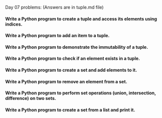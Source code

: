 Day 07 problems: (Answers are in tuple.md file)
#### Write a Python program to create a tuple and access its elements using indices.
#### Write a Python program to add an item to a tuple.
#### Write a Python program to demonstrate the immutability of a tuple.
#### Write a Python program to check if an element exists in a tuple.
#### Write a Python program to create a set and add elements to it.
#### Write a Python program to remove an element from a set.
#### Write a Python program to perform set operations (union, intersection, difference) on two sets.
#### Write a Python program to create a set from a list and print it.

